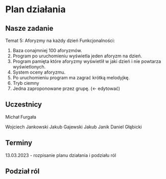# Plan działania

## Nasze zadanie
Temat 5: Aforyzmy na każdy dzień
Funkcjonalności:
1.    Baza conajmniej 100 aforyzmów.
2.    Program po uruchomieniu wyświetla jeden aforyzm na dzień.
3.    Program pamięta które aforyzmy wyświetlił w jaki dzień i nie powtarza wyświetlonych.
4.    System oceny aforyzmu.
5.    Po uruchomieniu program ma zagrać krótką melodyjkę.
6.    Tryb ciemny
7.    Jedna zaproponowane przez grupę. (<- edytować)

## Uczestnicy
Michał Furgała

Wojciech Jankowski
Jakub Gajewski
Jakub Janik
Daniel Głąbicki

## Terminy
13.03.2023 - rozpisanie planu działania i podziału ról

## Podział ról
